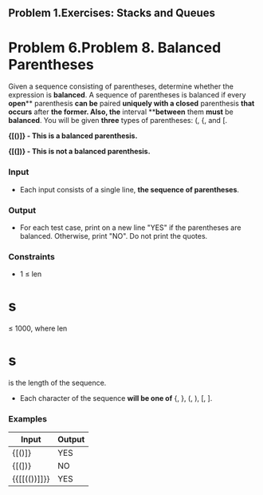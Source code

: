 ﻿## Problem 1.Exercises: Stacks and Queues

# Problem 6.Problem 8.  Balanced Parentheses

Given a sequence consisting of parentheses, determine whether the expression is **balanced**. A sequence of parentheses is balanced if every **open**** parenthesis **can be** paired ****uniquely** with a **closed**** parenthesis **that occurs** after **the former. Also, the** interval ****between** them **must** be **balanced**. You will be given **three** types of parentheses: (, {, and [.

**{[()]} - This is a balanced parenthesis.**

**{[(])} - This is not a balanced parenthesis.**

### Input

- Each input consists of a single line, **the sequence of parentheses**.

### Output

- For each test case, print on a new line &quot;YES&quot; if the parentheses are balanced.
Otherwise, print &quot;NO&quot;. Do not print the quotes.

### Constraints

- 1 ≤ len
# s
≤ 1000, where len
# s
 is the length of the sequence.
- Each character of the sequence **will be one of**  {, }, (, ), [, ].

### Examples

| **Input** | **Output** |
| --- | --- |
| {[()]} | YES |
| {[(])} | NO |
| {{[[(())]]}} | YES |

